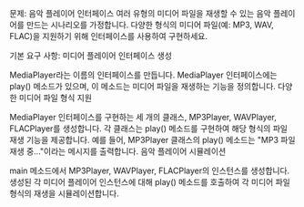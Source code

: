 문제: 음악 플레이어 인터페이스
여러 유형의 미디어 파일을 재생할 수 있는 음악 플레이어를 만드는 시나리오를 가정합니다. 다양한 형식의 미디어 파일(예: MP3, WAV, FLAC)을 지원하기 위해 인터페이스를 사용하여 구현하세요.

기본 요구 사항:
미디어 플레이어 인터페이스 생성

MediaPlayer라는 이름의 인터페이스를 만듭니다.
MediaPlayer 인터페이스에는 play() 메소드가 있으며, 이 메소드는 미디어 파일을 재생하는 기능을 정의합니다.
다양한 미디어 파일 형식 지원

MediaPlayer 인터페이스를 구현하는 세 개의 클래스, MP3Player, WAVPlayer, FLACPlayer를 생성합니다.
각 클래스는 play() 메소드를 구현하여 해당 형식의 파일 재생 기능을 제공합니다.
예를 들어, MP3Player 클래스의 play() 메소드는 "MP3 파일 재생 중..."이라는 메시지를 출력합니다.
음악 플레이어 시뮬레이션

main 메소드에서 MP3Player, WAVPlayer, FLACPlayer의 인스턴스를 생성합니다.
생성된 각 미디어 플레이어 인스턴스에 대해 play() 메소드를 호출하여 각 미디어 파일 형식의 재생을 시뮬레이션합니다.